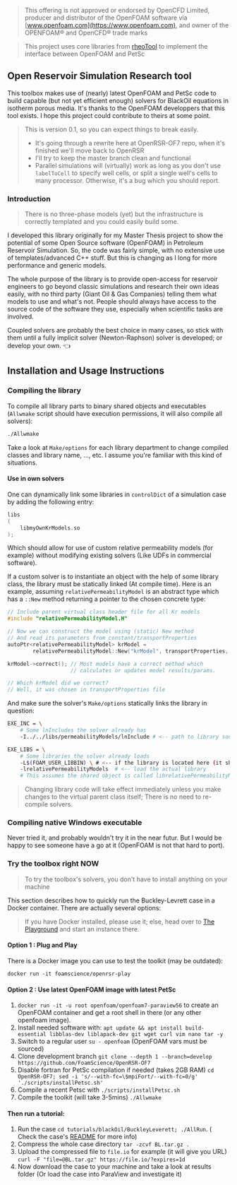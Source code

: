 > This offering is not approved or endorsed by OpenCFD Limited, producer
> and distributor of the OpenFOAM software via 
> [www.openfoam.com](https://www.openfoam.com), and owner of the 
> OPENFOAM® and OpenCFD® trade marks

> This project uses core libraries from
> [rheoTool](https://github.com/fppimenta/rheoTool)
> to implement the interface between OpenFOAM and PetSc

## Open Reservoir Simulation Research tool

This toolbox makes use of (nearly) latest OpenFOAM and PetSc code to build capable
(but not yet efficient enough) solvers for BlackOil equations in isotherm porous media.
It's thanks to the OpenFOAM developpers that this tool exists. 
I hope this project could contribute to theirs at some point.

> This is version 0.1, so you can expect things to break easily.
> - It's going through a rewrite here at OpenRSR-OF7 repo, when it's finished
  we'll move back to OpenRSR
> - I'll try to keep the master branch clean and functional
> - Parallel simulations will (virtually) work as long as you don't use `labelToCell` to
>   specify well cells, or split a single well's cells to many processor. Otherwise, it's
>   a bug which you should report.

### Introduction

> There is no three-phase models (yet) but the infrastructure is correctly
> templated and you could easily build some.

I developed this library originally for my Master Thesis project to show the potential of 
some Open Source software (OpenFOAM) in Petroleum Reservoir Simulation. So,
the code was fairly simple, with no extensive use of templates/advanced C++
stuff. But this is changing as I long for more performance and generic
models.

The whole purpose of the library is to provide open-access for reservoir engineers to go 
beyond classic simulations and research their own ideas easily, with no third party 
(Giant Oil & Gas Companies) telling them what models to use and what's not. People should 
always have access to the source code of the software they use, especially when scientific
tasks are involved.

Coupled solvers are probably the best choice in many cases, so stick with them until a
fully implicit solver (Newton-Raphson) solver is developed; or develop your own. :point_left:

## Installation and Usage Instructions

### Compiling the library

To compile all library parts to binary shared objects and
executables
(`Allwmake` script should have execution permissions,
it will also compile all solvers):

```sh
./Allwmake
```

Take a look at `Make/options` for each library department to change 
compiled classes and library name, ..., etc. I assume you're familiar with this kind of
situations.

#### Use in own solvers

One can dynamically link some libraries in `controlDict` of a simulation 
case by adding the following entry:

```cpp
libs
(
    libmyOwnKrModels.so
);
```

Which should allow for use of custom relative permeability models (for example) 
without modifying existing solvers (Like UDFs in commercial software).

If a custom solver is to instantiate an object with the help
of some library class, the library must be statically linked (At compile time).
Here is an example, assuming `relativePermeabilityModel` is an abstract type
which has a `::New` method returning a pointer to the chosen concrete type:

```cpp
// Include parent virtual class header file for all Kr models
#include "relativePermeabilityModel.H"

// Now we can construct the model using (static) New method
// And read its parameters from constant/transportProperties
autoPtr<relativePermeabilityModel> krModel = 
        relativePermeabilityModel::New("krModel", transportProperties, ...);

krModel->correct(); // Most models have a correct method which 
                    // calculates or updates model results/params.

// Which krModel did we correct?
// Well, it was chosen in transportProperties file
```

And make sure the solver's `Make/options` statically links the library in
question:

```sh
EXE_INC = \
    # Some lnIncludes the solver already has
    -I../../libs/permeabilityModels/lnInclude # <-- path to library sources

EXE_LIBS = \
    # Some libraries the solver already loads
    -L$(FOAM_USER_LIBBIN) \ # <-- if the library is located here (it should)
    -lrelativePermeabilityModels  # <-- load the actual library
    # This assumes the shared object is called librelativePermeabilityModels.so
```

> Changing library code will take effect immediately unless you make changes
> to the virtual parent class itself; There is no need to re-compile solvers.

### Compiling native Windows executable

Never tried it, and probably wouldn't try it in the near futur. But I would be
happy to see someone have a go at it (OpenFOAM is not that hard to port).

### Try the toolbox right NOW

> To try the toolbox's solvers, you don't have to install anything on your
> machine

This section describes how to quickly run the Buckley-Levrett case in a Docker
container. There are actually several options:

> If you have Docker installed, please use it; else, head over to
> [The Playground](https://labs.play-with-docker.com/) and start an instance
> there.

#### Option 1 : Plug and Play

There is a Docker image you can use to test the toolkit (may be outdated):

```
docker run -it foamscience/openrsr-play
```

#### Option 2 : Use latest OpenFOAM image with latest PetSc

1. `docker run -it -u root openfoam/openfoam7-paraview56` to create an OpenFOAM
   container and get a root shell in there (or any other openfoam image).
2. Install needed software with:
   `apt update && apt install build-essential libblas-dev liblapack-dev git wget curl vim nano tar -y`
3. Switch to a regular user `su - openfoam` (OpenFOAM vars must be sourced)
4. Clone development branch
   `git clone --depth 1 --branch=develop https://github.com/FoamScience/OpenRSR-OF7`
5. Disable fortran for PetSc compilation if needed (takes 2GB RAM)
   `cd OpenRSR-OF7; sed -i 's/--with-fc=\$mpiFort/--with-fc=0/g' './scripts/installPetsc.sh'`
5. Compile a recent Petsc with `./scripts/installPetsc.sh`
6. Compile the toolkit (will take 3-5mins) `./Allwmake`

#### Then run a tutorial:

1. Run the case `cd tutorials/blackOil/BuckleyLeverett; ./AllRun`.
   ( Check the case's
   [README](https://github.com/FoamScience/OpenRSR-OF7/tree/develop/tutorials/blackOil/BuckleyLeverett)
   for more info)
2. Compress the whole case directory `tar -zcvf BL.tar.gz .`
3. Upload the compressed file to `file.io` for example (it will give you URL)
   `curl -F "file=@BL.tar.gz" https://file.io/?expires=1d`
4. Now download the case to your machine and take a look at results folder
   (Or load the case into ParaView and investigate it)
